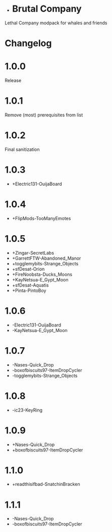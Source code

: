 * # Brutal Company
Lethal Company modpack for whales and friends

# Changelog

1.0.0
=====
Release

1.0.1
=====
Remove (most) prerequisites from list

1.0.2
=====
Final sanitization

1.0.3
======
* +Electric131-OuijaBoard

1.0.4
======
* +FlipMods-TooManyEmotes

1.0.5
======
* +Zingar-SecretLabs
* +GarrettFTW-Abandoned_Manor
* +togglemybits-Strange_Objects
* +sfDesat-Orion
* +FireNoobsta-Ducks_Moons
* +KayNetsua-E_Gypt_Moon
* +sfDesat-Aquatis
* +Pinta-PintoBoy

1.0.6
======
* -Electric131-OuijaBoard
* -KayNetsua-E_Gypt_Moon

1.0.7
======
* -Nases-Quick_Drop
* -boxofbiscuits97-ItemDropCycler
* -togglemybits-Strange_Objects

1.0.8
======
* -ic23-KeyRing

1.0.9
======
* +Nases-Quick_Drop
* +boxofbiscuits97-ItemDropCycler

1.1.0
=====
* +readthisifbad-SnatchinBracken

1.1.1
======
* -Nases-Quick_Drop
* -boxofbiscuits97-ItemDropCycler
